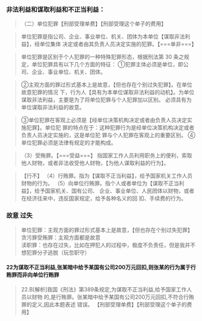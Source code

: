 ### 非法利益和谋取利益和不正当利益：
>   （二）单位犯罪【刑部受理单费】【刑部受理这个单子的费用】

>   单位犯罪是指公司、企业、事业单位、机关、团体为本单位【谋取非法利益】，经单位集体
    决定或者由其负责人员决定实施的犯罪。【===单非===】
    
>   单位犯罪是区别于个人犯罪的一种特殊犯罪形态，根据刑法第 30 条之规定，单位犯罪具有以下几个方面的特征：
>   ①犯罪主体必须是单位，即公司、企业、事业单位、机关、团体。

>   ②主观方面的罪过形式基本上是故意，【但也存在个别过失犯罪】。在单位故意犯罪的情况
    下，行为人【具有为本单位谋取非法利益的动机】。为单位谋取非法利益，主要是为了将单位犯罪与个人犯罪加以区别。
    必须具有为单位谋取非法利益的故意。
    
>   ③单位犯罪在客观上必须是【经单位决策机构决定或者由负责人员决定实施犯罪】。单位犯
    罪的特点在于：这种犯罪行为是经单位决策机构决定或者负责人员决定实施的，这是单位犯
    罪与个人犯罪在客观上的重要区别。
    ④单位犯罪必须是法律有规定的才能构成。

>   （3）受贿罪。【===受益===】
    指国家工作人员利用职务上的便利，索取他人财物，或者非法收受他人财物，【为他人谋取利益的行为】。

>   【行不】
    （4）行贿罪。指为【谋取不正当利益】，给予国家机关工作人员财物的行为。
    （5）向单位行贿罪。指个人或者单位为【谋取不正当利益】，给予国家机关、国有公司、
    企业、事业单位、人民团体以财物，或者在经济往来中，违反国家规定，给予各种名义的回
    扣、手续费的行为。

### 故意 过失
>   单位犯罪：主观方面的罪过形式基本上是故意，【但也存在个别过失犯罪】   
    贪污罪受贿罪：主观方面都是故意   
    渎职罪：也存在过失，比如在押犯人的过程中，极度不负责任，但是我并不想犯罪分子逃脱（玩忽职守）   

#### 22为谋取不正当利益,张某暗中给予某国有公司200万元回扣,则张某的行为属于行贿罪而非向单位行贿罪
>   22.B[解析]我国《刑法》第389条规定,为谋取不正当利益,给予国家工作人员以财物
    的,是行贿罪。张某暗中给予某国有公司200万元回扣,不符合行贿罪的定义,因此本题表述
    错误。
    【刑部受理单费】【刑部受理这个单子的费用】    